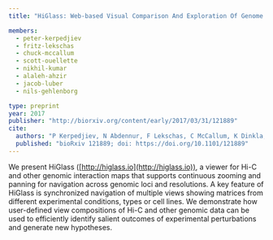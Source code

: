 ```yaml
---
title: "HiGlass: Web-based Visual Comparison And Exploration Of Genome Interaction Maps"

members:
  - peter-kerpedjiev
  - fritz-lekschas  
  - chuck-mccallum
  - scott-ouellette
  - nikhil-kumar
  - alaleh-ahzir
  - jacob-luber
  - nils-gehlenborg

type: preprint
year: 2017
publisher: "http://biorxiv.org/content/early/2017/03/31/121889"
cite:
  authors: "P Kerpedjiev, N Abdennur, F Lekschas, C McCallum, K Dinkla, H Strobelt, JM Luber, SB Ouellette, A Ahzir, N Kumar, J Hwang, BH Alver, H Pfister, LA Mirny, PJ Park, N Gehlenborg"
  published: "bioRxiv 121889; doi: https://doi.org/10.1101/121889"
---
```

We present HiGlass ([http://higlass.io](http://higlass.io)), a viewer for Hi-C and other genomic interaction maps that supports continuous zooming and panning for navigation across genomic loci and resolutions. A key feature of HiGlass is synchronized navigation of multiple views showing matrices from different experimental conditions, types or cell lines. We demonstrate how user-defined view compositions of Hi-C and other genomic data can be used to efficiently identify salient outcomes of experimental perturbations and generate new hypotheses.
